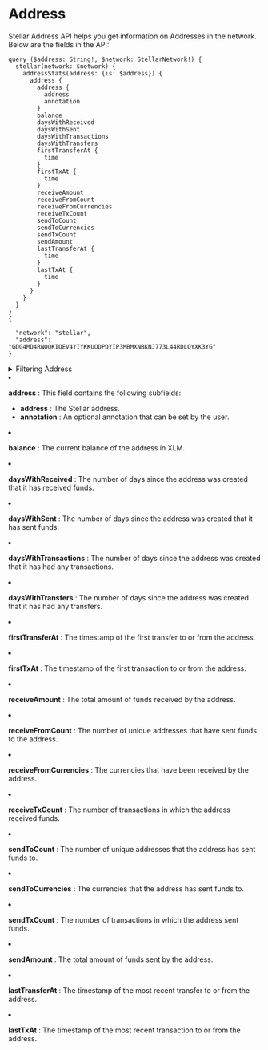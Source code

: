 # Address

Stellar Address API helps you get information on Addresses in the network. Below are the fields in the API:

```
query ($address: String!, $network: StellarNetwork!) {
  stellar(network: $network) {
    addressStats(address: {is: $address}) {
      address {
        address {
          address
          annotation
        }
        balance
        daysWithReceived
        daysWithSent
        daysWithTransactions
        daysWithTransfers
        firstTransferAt {
          time
        }
        firstTxAt {
          time
        }
        receiveAmount
        receiveFromCount
        receiveFromCurrencies
        receiveTxCount
        sendToCount
        sendToCurrencies
        sendTxCount
        sendAmount
        lastTransferAt {
          time
        }
        lastTxAt {
          time
        }
      }
    }
  }
}
{

  "network": "stellar",
  "address": "GDG4MD4RNOOKIQEV4YIYKKUODPDYIP3MBMXNBKNJ773L44RDLQYXK3YG"
}
```

<details><summary>Filtering Address</summary>

- `address`: The address of the wallet. You can use the `is` operator to filter for wallets that match the specified address.
- `options`: A set of options that control the pagination and sorting of the results.

  - `asc`: The field to sort the results by in ascending order.
  - `ascByInteger`: The field to sort the results by in ascending order, treating the values as integers.
  - `desc`: The field to sort the results by in descending order.
  - `descByInteger`: The field to sort the results by in descending order, treating the values as integers.
  - `limit`: The maximum number of results to return.
  - `limitBy`: A field that can be used to limit the results by a specific value.
  - `offset`: The number of results to skip before returning the result
  </details>

- **address** : This field contains the following subfields:
  - **address** : The Stellar address.
  - **annotation** : An optional annotation that can be set by the user.
- **balance** : The current balance of the address in XLM.
- **daysWithReceived** : The number of days since the address was created that it has received funds.
- **daysWithSent** : The number of days since the address was created that it has sent funds.
- **daysWithTransactions** : The number of days since the address was created that it has had any transactions.
- **daysWithTransfers** : The number of days since the address was created that it has had any transfers.
- **firstTransferAt** : The timestamp of the first transfer to or from the address.
- **firstTxAt** : The timestamp of the first transaction to or from the address.
- **receiveAmount** : The total amount of funds received by the address.
- **receiveFromCount** : The number of unique addresses that have sent funds to the address.
- **receiveFromCurrencies** : The currencies that have been received by the address.
- **receiveTxCount** : The number of transactions in which the address received funds.
- **sendToCount** : The number of unique addresses that the address has sent funds to.
- **sendToCurrencies** : The currencies that the address has sent funds to.
- **sendTxCount** : The number of transactions in which the address sent funds.
- **sendAmount** : The total amount of funds sent by the address.
- **lastTransferAt** : The timestamp of the most recent transfer to or from the address.
- **lastTxAt** : The timestamp of the most recent transaction to or from the address.
